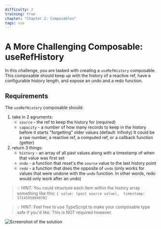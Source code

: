 ```yaml
---
difficulty: 2
training: true
chapter: "Chapter 2: Composables"
tags: vue
---
```


# A More Challenging Composable: useRefHistory

In this challenge, you are tasked with creating a `useRefHistory` composable. This composable should keep up with the history of a reactive ref, have a configurable history length, and expose an undo and a redo function.

## Requirements

The `useRefHistory` composable should:

1. take in 2 agruments:
   - `source` - the ref to keep the history for (required)
   - `capacity` - a number of how many records to keep in the history before it starts "forgetting" older values (default: Infinity) It could be a raw number, a reactive ref, a computed ref, or a callback function (getter)
2. return 3 things:
   - `history` - an array of all past values along with a timestamp of when that value was first set
   - `undo` - a function that reset's the `source` value to the last history point
   - `redo` - a function that does the opposite of `undo` (only works for values that were undone with the `undo` function. In other words, redo would only work after an undo)

> 💡 HINT: You could structure each item within the history array something like this:
> `{ value: (past source value),  timestamp:  1714595894070}`

> 💡 HINT: Feel free to use TypeScript to make your composable type safe if you'd like. This is NOT required however.

![Screenshot of the solution](https://images.certificates.dev/csvd-training-code-challenge-7.gif)
